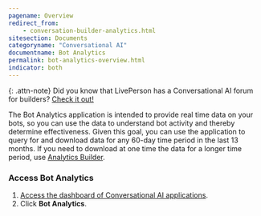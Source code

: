 ```yaml
---
pagename: Overview
redirect_from:
    - conversation-builder-analytics.html
sitesection: Documents
categoryname: "Conversational AI"
documentname: Bot Analytics
permalink: bot-analytics-overview.html
indicator: both
---
```


{: .attn-note}
Did you know that LivePerson has a Conversational AI forum for builders? [Check it out!](https://talkyard.livepersonai.com/)

The Bot Analytics application is intended to provide real time data on your bots, so you can use the data to understand bot activity and thereby determine effectiveness. Given this goal, you can use the application to query for and download data for any 60-day time period in the last 13 months. If you need to download at one time the data for a longer time period, use [Analytics Builder](https://knowledge.liveperson.com/data-reporting-report-builder-report-builder-overview.html).

### Access Bot Analytics

1. [Access the dashboard of Conversational AI applications](get-started-with-automation.html#access-the-conversational-ai-applications).
2. Click **Bot Analytics**.

